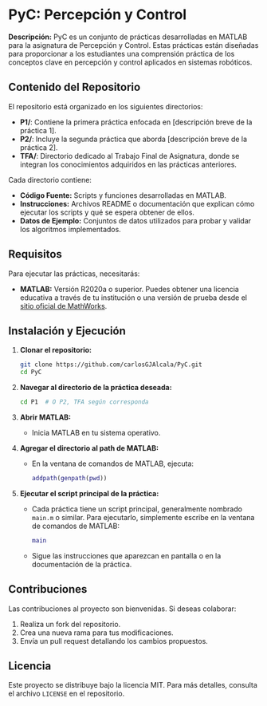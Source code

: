 
# PyC: Percepción y Control

**Descripción:**
PyC es un conjunto de prácticas desarrolladas en MATLAB para la asignatura de Percepción y Control. Estas prácticas están diseñadas para proporcionar a los estudiantes una comprensión práctica de los conceptos clave en percepción y control aplicados en sistemas robóticos.

## Contenido del Repositorio

El repositorio está organizado en los siguientes directorios:

- **P1/**: Contiene la primera práctica enfocada en [descripción breve de la práctica 1].
- **P2/**: Incluye la segunda práctica que aborda [descripción breve de la práctica 2].
- **TFA/**: Directorio dedicado al Trabajo Final de Asignatura, donde se integran los conocimientos adquiridos en las prácticas anteriores.

Cada directorio contiene:

- **Código Fuente:** Scripts y funciones desarrolladas en MATLAB.
- **Instrucciones:** Archivos README o documentación que explican cómo ejecutar los scripts y qué se espera obtener de ellos.
- **Datos de Ejemplo:** Conjuntos de datos utilizados para probar y validar los algoritmos implementados.

## Requisitos

Para ejecutar las prácticas, necesitarás:

- **MATLAB:** Versión R2020a o superior. Puedes obtener una licencia educativa a través de tu institución o una versión de prueba desde el [sitio oficial de MathWorks](https://www.mathworks.com/products/matlab.html).

## Instalación y Ejecución

1. **Clonar el repositorio:**

   ```bash
   git clone https://github.com/carlosGJAlcala/PyC.git
   cd PyC
   ```


2. **Navegar al directorio de la práctica deseada:**

   ```bash
   cd P1  # O P2, TFA según corresponda
   ```


3. **Abrir MATLAB:**
   - Inicia MATLAB en tu sistema operativo.

4. **Agregar el directorio al path de MATLAB:**
   - En la ventana de comandos de MATLAB, ejecuta:

     ```matlab
     addpath(genpath(pwd))
     ```

5. **Ejecutar el script principal de la práctica:**
   - Cada práctica tiene un script principal, generalmente nombrado `main.m` o similar. Para ejecutarlo, simplemente escribe en la ventana de comandos de MATLAB:

     ```matlab
     main
     ```

   - Sigue las instrucciones que aparezcan en pantalla o en la documentación de la práctica.

## Contribuciones

Las contribuciones al proyecto son bienvenidas. Si deseas colaborar:

1. Realiza un fork del repositorio.
2. Crea una nueva rama para tus modificaciones.
3. Envía un pull request detallando los cambios propuestos.

## Licencia

Este proyecto se distribuye bajo la licencia MIT. Para más detalles, consulta el archivo `LICENSE` en el repositorio.
